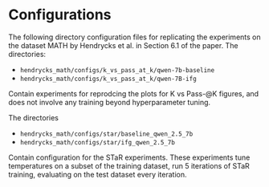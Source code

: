 # Configurations
The following directory configuration files for replicating the experiments on the dataset MATH by Hendrycks et al. in Section 6.1 of the paper.
The directories:

* `hendrycks_math/configs/k_vs_pass_at_k/qwen-7b-baseline`
* `hendrycks_math/configs/k_vs_pass_at_k/qwen-7B-ifg`

Contain experiments for reprodcing the plots for K vs Pass-@K figures, and does not involve any training beyond hyperparameter tuning.

The directories 
* `hendrycks_math/configs/star/baseline_qwen_2.5_7b`
* `hendrycks_math/configs/star/ifg_qwen_2.5_7b`

Contain configuration for the STaR experiments. These experiments tune temperatures on a subset of the training dataset, run 5 iterations of STaR training, evaluating on the test dataset every iteration.
 
